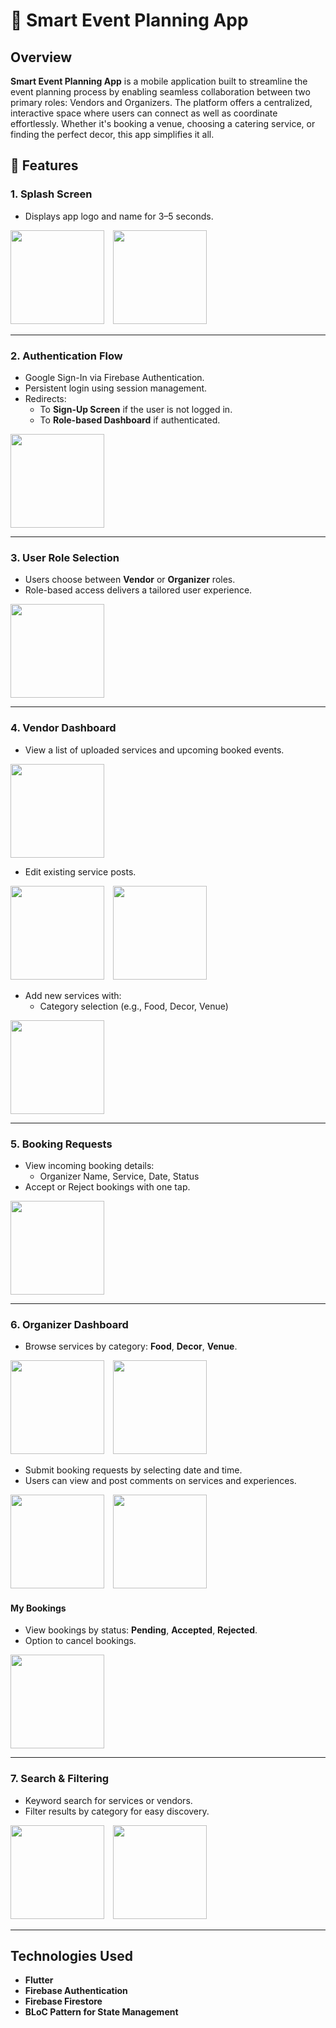 # 📅 Smart Event Planning App

## Overview
**Smart Event Planning App** is a mobile application built to streamline the event planning process by enabling seamless collaboration between two primary roles: Vendors and Organizers. The platform offers a centralized, interactive space where users can connect as well as coordinate effortlessly. Whether it's booking a venue, choosing a catering service, or finding the perfect decor, this app simplifies it all.

## 🚀 Features

### 1. Splash Screen
- Displays app logo and name for 3–5 seconds.

<div>
  <img src="ss1.png" width="150" style="margin-right: 10px;"/>
  <img src="ss2.png" width="150"/>
</div>

---

### 2. Authentication Flow
- Google Sign-In via Firebase Authentication.
- Persistent login using session management.
- Redirects:
    - To **Sign-Up Screen** if the user is not logged in.
    - To **Role-based Dashboard** if authenticated.

<img src="ss3.png" width="150"/>

---

### 3. User Role Selection
- Users choose between **Vendor** or **Organizer** roles.
- Role-based access delivers a tailored user experience.

<img src="ss4.png" width="150"/>

---

### 4. Vendor Dashboard
- View a list of uploaded services and upcoming booked events.

<img src="ss12.png" width="150"/>

- Edit existing service posts.

<div>
  <img src="ss13.png" width="150" style="margin-right: 10px;"/>
  <img src="ss133.png" width="150"/>
</div>

- Add new services with:
    - Category selection (e.g., Food, Decor, Venue)

<img src="ss14.png" width="150"/>

---

### 5. Booking Requests
- View incoming booking details:
    - Organizer Name, Service, Date, Status
- Accept or Reject bookings with one tap.

<img src="ss15.png" width="150"/>

---

### 6. Organizer Dashboard
- Browse services by category: **Food**, **Decor**, **Venue**.

<div>
  <img src="ss5.png" width="150" style="margin-right: 10px;"/>
  <img src="ss6.png" width="150"/>
</div>

- Submit booking requests by selecting date and time.
- Users can view and post comments on services and experiences.

<div>
  <img src="ss10.png" width="150" style="margin-right: 10px;"/>
  <img src="ss11.png" width="150"/>
</div>

#### My Bookings
- View bookings by status: **Pending**, **Accepted**, **Rejected**.
- Option to cancel bookings.

<img src="ss7.png" width="150"/>

---

### 7. Search & Filtering
- Keyword search for services or vendors.
- Filter results by category for easy discovery.

<div>
  <img src="ss8.png" width="150" style="margin-right: 10px;"/>
  <img src="ss9.png" width="150"/>
</div>

---

## Technologies Used
- **Flutter**
- **Firebase Authentication**
- **Firebase Firestore**
- **BLoC Pattern for State Management**
